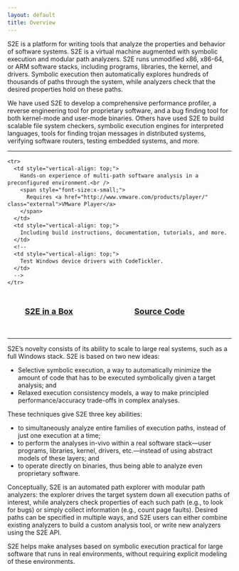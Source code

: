 ```yaml
---
layout: default
title: Overview
---
```


S2E is a platform for writing tools that analyze the properties and
behavior of software systems. S2E is a virtual machine augmented
with symbolic execution and modular path analyzers. S2E runs
unmodified x86, x86-64, or ARM software stacks, including programs,
libraries, the kernel, and drivers. Symbolic execution then
automatically explores hundreds of thousands of paths through the
system, while analyzers check that the desired properties hold on
these paths.

We have used S2E to develop a
comprehensive performance profiler, a reverse engineering tool for
proprietary software, and a bug finding tool for both kernel-mode
and user-mode binaries. Others have used S2E to build scalable
file system checkers, symbolic execution engines for interpreted languages,
tools for finding trojan messages in distributed systems, verifying
software routers, testing embedded systems, and more.

<hr/>

<table style="border-collapse:separate; border-spacing: 0.7em 0.7em;border:0px;;">
    <tr>
      <td rowspan="2"><img src="/images/vm.png" height="64"/></td>
      <td width="50%">
        <span style="font-size:large;font-weight:bold;">
          <a href="https://s3.amazonaws.com/s2e-demo-vm/s2e-demo-vmware.tar.bz2" class="external">
          S2E in a Box
          </a>
        </span>
      </td>
      <td rowspan="2"><img src="/images/dl.png" height="64"/></td>
      <td width="50%">
        <span style="font-size:large;font-weight:bold;">
          <a href="https://github.com/dslab-epfl/s2e/archive/stable-1.3.zip" class="external">
            Source Code
          </a>
        </span>
      </td>
      <!--
      <td rowspan="2"><img src="/images/ddt.png" height="64"/></td>
      <td width="30%">
        <span style="font-size:large;font-weight:bold;">
          <a href="http://codetickler.org" class="external" target="_blank">
            S2E in the Cloud
          </a>
        </span>
      </td>
      -->
    </tr>

    <tr>
      <td style="vertical-align: top;">
        Hands-on experience of multi-path software analysis in a preconfigured environment.<br />
        <span style="font-size:x-small;">
          Requires <a href="http://www.vmware.com/products/player/" class="external">VMware Player</a>
        </span>
      </td>
      <td style="vertical-align: top;">
        Including build instructions, documentation, tutorials, and more.
      </td>
      <!--
      <td style="vertical-align: top;">
        Test Windows device drivers with CodeTickler.
      </td>
      -->
    </tr>
</table>


<hr/>

S2E’s novelty consists of its ability to scale to large real
systems, such as a full Windows stack. S2E is based on two new ideas:

  *  Selective symbolic execution, a way to automatically minimize the amount of code that has to be executed symbolically given a target analysis; and
  *  Relaxed execution consistency models, a way to make principled performance/accuracy trade-offs in complex analyses.

These techniques give S2E three key abilities:

  *  to simultaneously analyze entire families of execution paths, instead of just one execution at a time;
  *  to perform the analyses in-vivo within a real software stack—user programs, libraries, kernel, drivers, etc.—instead of using abstract models of these layers; and
  *  to operate directly on binaries, thus being able to analyze even proprietary software.

Conceptually, S2E is an automated path explorer with modular path
analyzers: the explorer drives the target system down all execution
paths of interest, while analyzers check properties of each such
path (e.g., to look for bugs) or simply collect information (e.g.,
count page faults). Desired paths can be specified in multiple ways,
and S2E users can either combine existing analyzers to build a
custom analysis tool, or write new analyzers using the S2E API.

S2E helps make analyses based on symbolic execution practical for
large software that runs in real environments, without requiring
explicit modeling of these environments.
